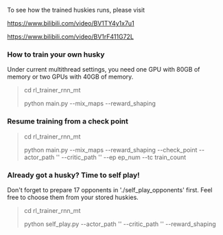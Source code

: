 To see how the trained huskies runs, please visit 

https://www.bilibili.com/video/BV1TY4y1x7u1

https://www.bilibili.com/video/BV1rF411G72L


### How to train your own husky

Under current multithread settings, you need one GPU with 80GB of memory or two GPUs with 40GB of memory.

> cd rl_trainer_rnn_mt
> 
> python main.py --mix_maps --reward_shaping

### Resume training from a check point

> cd rl_trainer_rnn_mt
> 
> python main.py --mix_maps --reward_shaping --check_point --actor_path '' --critic_path '' --ep ep_num --tc train_count

### Already got a husky? Time to self play!
Don't forget to prepare 17 opponents in './self_play_opponents' first. Feel free to choose them from your stored huskies.

> cd rl_trainer_rnn_mt
> 
> python self_play.py --actor_path '' --critic_path '' --reward_shaping
